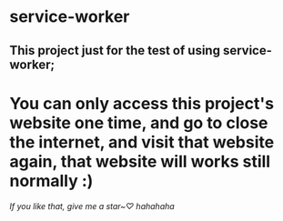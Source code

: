 # service-worker
 ## This project just for the test of using service-worker;
 You can only access this project's website one time, and go to close the internet, and visit that website again, that website will works still normally :)
  =========
*If you like that, give me a star~♡ hahahaha*
